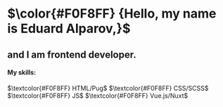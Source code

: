# $\color{#F0F8FF} {Hello, my name is Eduard Alparov,}$

## and I am frontend developer.

#### My skills:

$\textcolor{#F0F8FF} HTML/Pug$
$\textcolor{#F0F8FF} CSS/SCSS$
$\textcolor{#F0F8FF} JS$
$\textcolor{#F0F8FF} Vue.js/Nuxt$
